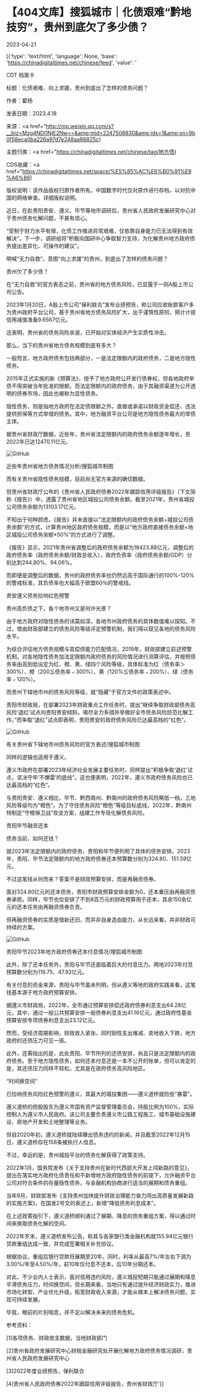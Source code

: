# 【404文库】搜狐城市｜化债艰难“黔地技穷”，贵州到底欠了多少债？

2023-04-21

[{'type': 'text/html', 'language': None, 'base': 'https://chinadigitaltimes.net/chinese/feed', 'value': '

CDT 档案卡

标题：化债艰难、向上求援，贵州到底出了怎样的债务问题？

作者：翟杨

发表日期：2023.4.18

来源：<a href="http://mp.weixin.qq.com/s?__biz=Mzg4NDI1NjE2Nw==&amp;mid=2247508830&amp;idx=1&amp;sn=9b0f58eca0ba226a97d7e248aa66825c)

主题归类：<a href="https://chinadigitaltimes.net/chinese/tag/地方债)

CDS收藏：<a href="https://chinadigitaltimes.net/space/%E5%85%AC%E6%B0%91%E9%A6%86)

版权说明：该作品版权归原作者所有。中国数字时代仅对原作进行存档，以对抗中国的网络审查。详细版权说明。





近日，在赴贵阳贵安、遵义、毕节等地市调研后，贵州省人民政府发展研究中心对于贵州债务化解问题，不甚有信心。

“受制于财力水平有限，化债工作推进异常艰难，仅依靠自身能力已无法得到有效解决”，下一步，调研组将“积极向国研中心争取智力支持，为化解贵州地方政府债务提出差异化、可操作的建议”。

明喊“无力自救”，意图“向上求援”的贵州，到底出了怎样的债务问题？

贵州欠了多少债？

在“无力自救”的官方表态之前，贵州省的地方债务风险，已显露于一则A股上市公司公告。

2023年1月20日，A股上市公司“保利联合”发布业绩预告，称公司应收账款客户多为贵州政府平台公司，基于贵州省地方债务风险扩大，出于谨慎性原则，预计计提信用减值准备9.6567亿元。

这表明，贵州省的债务风险余波，已开始对实体经济产生实质性冲击。

那么，当下的贵州省地方债务规模到底有多大？

一般而言，地方政府债务包括两部分，一是法定限额内的政府债务，二是地方隐性债务。

2015年正式实施的新《预算法》，授予了地方政府公开发行债券权，但各地政府举债不得突破当年批准的限额。而法定限额内的政府债务，由于其融资渠道为公开透明的债券市场，因此也被称为显性债务。

隐性债务，则是指地方政府在法定债限额之外，直接或承诺以财政资金偿还、违法提供担保等方式举借的债务。其中，地方融资平台公司是地方隐性债务最大的举债主体。

据贵州省财政厅数据，近些年，贵州省法定限额内的政府债务余额逐年增长，至2022年已达12470.11亿元。

![GitHub](https://chinadigitaltimes.net/chinese/files/2023/04/post-695147-644201a21b98c.)

近些年贵州省地方债务情况分析/搜狐城市制图

而有关贵州省隐性债务规模，目前尚无官方来源的确切数据。

但贵州省财政厅公布的《贵州省人民政府债券2022年跟踪信用评级报告》（下文简称《报告》）中，透露了贵州省地区城投公司债务余额。截至2021年，贵州省城投公司债务余额为13103.17亿元。

不知出于何种顾虑，《报告》并未直接以“法定限额内的政府债务余额+城投公司债务余额”的方式，计算贵州地区政府债务规模，而是以“地方政府直接债务余额+地区城投公司债务余额*50%”的方式进行了调整。

《报告》显示，2021年贵州省调整后的政府债务余额为18423.88亿元，调整后的政府债务率（政府债务余额/财政总收入），政府负债率（政府债务余额/GDP）分别达到244.80%、94.06%。

而即便是调整后的数据，贵州的政府债务率也仍然远高于国际通行的100%-120%的警戒标准，其负债率也大幅高于欧盟60％的警戒线。

贵安遵义债务拉响红色预警

贵州高负债之下，各个地市州又是何许光景？

由于地方政府对隐性债务的讳莫如深，各地市州政府债务的具体数值难以探知。不过，借由财政部建立的债务风险等级评定预警机制，我们得以窥见各地的债务风险水平。

为综合评估地方债务规模与其偿债能力匹配情况，2019年，财政部建立前述预警机制，对各地隐性债务加法定限额内政府债务的风险情况进行测算评估，并按照债务率由高到低设定为红、橙、黄、绿四个风险等级，具体标准为红（债务率＞300%）、橙（200≦债务率﹤300%）、黄（120%≦债务率﹤200%）、绿（债务率﹤120%）。

而贵州下辖地市州的债务风险等级，就“隐藏”于官方文件的政策表述中。

贵阳市财政局，在部署2023年财政重点工作任务时，提出“继续争取财政部债务高风险‘退红’试点向贵阳贵安倾斜，竭尽全力多措并举做好全市债务风险防范化解工作。”而争取“退红”试点即表明，贵阳贵安的政府债务风险已达最高档的“红色”。

![GitHub](https://chinadigitaltimes.net/chinese/files/2023/04/post-695147-644201a50093d.)

有关贵州省下辖地市州债务风险的官方表述/搜狐城市制图

同样的逻辑也适用于遵义。

遵义市政府在部署2023年经济社会发展主要任务时，同样提出“积极争取‘退红’试点，坚决守牢‘不爆雷’的底线”。这也便表明，2022年，遵义市政府债务风险也已达最高档的“红色”。

与贵阳贵安、遵义相比，毕节、黔西南州、黔南州的政府债务风险略低一档，三地风险等级均为“橙色”。为了守住债务风险“橙色”等级目标底线，2022年，黔南州特制定“守橙保卫战”攻坚方案，组建工作专班化解债务风险。

贵阳毕节融资还本

债务当前，如何还钱？

就2023年法定限额内的政府债务，贵阳和毕节便列明了具体的债务安排。2023年，贵阳、毕节法定限额内的地方政府债券还本预算数分别为324.80、151.59亿元。

不过这笔钱从何而来？答案不是财政预算安排，而是再融资债券。

面对324.80亿元的还本债务，贵阳市财政预算安排金额为0，还本重压由再融资债券承担。同样，毕节也仅安排了不到8百万元的财政预算用于还本，其余150余亿元的还本任务由再融资债券负责。

但再融资债券的实质是借新还旧，而并非自身造血能力，从长远来看，并非财政可持续的方案。

![GitHub](https://chinadigitaltimes.net/chinese/files/2023/04/post-695147-644201a5eed23.)

贵阳毕节2023年地方政府债券还本付息情况/搜狐城市制图

此外，除了还本任务外，贵阳与毕节还面临着巨大的付息压力。两地2023年付息预算数分别为119.75、47.92亿元。

有关付息的资金来源，贵阳与毕节虽未列明，但从遵义等地的政府实践来看，这笔钱基本源于地方政府预算安排。

据遵义市财政局，2022年，全市通过预算安排偿还政府债券利息支出64.28亿元，其中，通过一般公共预算安排一般债券利息支出41.16亿元，通过政府性基金预算安排专项债券利息支出23.12亿元。

然而，受经济周期影响，财政收入紧张，同时刚性支出难减、卖地收入下跌，地方政府的还债压力可见一斑。

此外，还需指出的是，此处贵阳、毕节所列的还债安排，尚且只是法定限额内的政府债务。至于地方隐性债务，如何还本付息还是一本不公开的账单，但可以肯定的是，其还债压力同样不轻松，尤其是在政府债务高风险地区。

“时间换空间”

已拉响债务风险红色预警的遵义，其最大的城投集团——遵义道桥就险些“暴雷”。

遵义道桥的控股股东为遵义市国有资产监督管理委员会，持股比例为100%，实际控制人为遵义市人民政府。该公司主要负责遵义市公路工程施工、城市基础设施建设、房地产开发和土地整理等业务。

但自2020年初，遵义道桥就陆续曝出债务违约的新闻，并且截至2022年12月15日，遵义道桥存在158条被执行人信息。

不过，幸运的是，贵州城投平台的债务化解获得了政策支持。

2022年1月，国务院发布《关于支持贵州在新时代西部大开发上闯新路的意见》，提出在落实地方政府化债责任和不新增地方政府隐性债务的前提下，允许融资平台公司对符合条件的存量隐性债务，与金融机构协商进行适当的展期和债务重组。

当年9月，财政部发布《支持贵州加快提升财政治理能力奋力闯出高质量发展新路的实施方案》，在国发2号文的表述上，新增“降低债务利息成本”。

在上述政策指引下，遵义道桥顺利通过了展期、降息的债务重组方案，得以通过时间来换取债务化解的空间。

2022年岁末，遵义道桥发布公告，称其与各家银行类金融机构就155.94亿元银行贷款重组达成一致，并完成签署相关补充协议。

根据协议，重组后银行贷款将展期至20年，同时，利率从最高7%/年左右下调为3.00%/年至4.50%/年，前10年仅付息不还本，后10年分期还本。

对此，不少业内人士表示，面对信用违约风险，遵义城投短期只能通过展期和降息平滑债务压力，时间换空间，但长期来看，当地只有通过提升经济财政实力，推进市场化转型、产业优化升级，拓宽财政收入来源，才能从根本上解决债务问题，实现可持续发展。

毕竟，眼前的片刻喘息，并不足以解决未来的债务危机。

参考资料：

[1]各项债务、财政收支数据，当地财政部门

[2]贵州省政府发展研究中心财税金融研究处开展化解地方政府债务情况调研，贵州省人民政府发展研究中心

[3]2022年度业绩预告，保利联合

[4]贵州省人民政府债券2022年跟踪信用评级报告，贵州省财政厅'}]